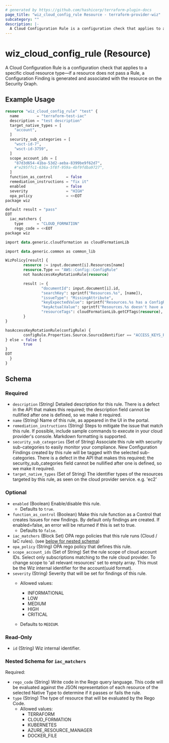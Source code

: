 ```yaml
---
# generated by https://github.com/hashicorp/terraform-plugin-docs
page_title: "wiz_cloud_config_rule Resource - terraform-provider-wiz"
subcategory: ""
description: |-
  A Cloud Configuration Rule is a configuration check that applies to a specific cloud resource type—if a resource does not pass a Rule, a Configuration Finding is generated and associated with the resource on the Security Graph.
---
```


# wiz_cloud_config_rule (Resource)

A Cloud Configuration Rule is a configuration check that applies to a specific cloud resource type—if a resource does not pass a Rule, a Configuration Finding is generated and associated with the resource on the Security Graph.

## Example Usage

```terraform
resource "wiz_cloud_config_rule" "test" {
  name        = "terraform-test-iac"
  description = "test description"
  target_native_types = [
    "account",
  ]
  security_sub_categories = [
    "wsct-id-7",
    "wsct-id-3759",
  ]
  scope_account_ids = [
    "87d3d654-41ba-53d2-aeba-8399be9f62d7",
    #"e295ffc1-636a-5f8f-959a-4bf9fdba9727",
  ]
  function_as_control      = false
  remediation_instructions = "fix it"
  enabled                  = false
  severity                 = "HIGH"
  opa_policy               = <<EOT
package wiz

default result = "pass"
EOT
  iac_matchers {
    type      = "CLOUD_FORMATION"
    rego_code = <<EOT
package wiz

import data.generic.cloudformation as cloudFormationLib

import data.generic.common as common_lib

WizPolicy[result] {
        resource := input.document[i].Resources[name]
        resource.Type == "AWS::Config::ConfigRule"
        not hasAccessKeyRotationRule(resource)

        result := {
                "documentId": input.document[i].id,
                "searchKey": sprintf("Resources.%s", [name]),
                "issueType": "MissingAttribute",
                "keyExpectedValue": sprintf("Resources.%s has a ConfigRule defining rotation period on AccessKeys.", [name]),
                "keyActualValue": sprintf("Resources.%s doesn't have a ConfigRule defining rotation period on AccessKeys.", [name]),
                "resourceTags": cloudFormationLib.getCFTags(resource),
        }
}

hasAccessKeyRotationRule(configRule) {
        configRule.Properties.Source.SourceIdentifier == "ACCESS_KEYS_ROTATED"
} else = false {
        true
}
EOT
  }
}
```

<!-- schema generated by tfplugindocs -->
## Schema

### Required

- `description` (String) Detailed description for this rule. There is a defect in the API that makes this required; the description field cannot be nullified after one is defined, so we make it required.
- `name` (String) Name of this rule, as appeared in the UI in the portal.
- `remediation_instructions` (String) Steps to mitigate the issue that match this rule. If possible, include sample commands to execute in your cloud provider's console. Markdown formatting is supported.
- `security_sub_categories` (Set of String) Associate this rule with security sub-categories to easily monitor your compliance. New Configuration Findings created by this rule will be tagged with the selected sub-categories. There is a defect in the API that makes this required; the security_sub_categories field cannot be nullified after one is defined, so we make it required.
- `target_native_types` (Set of String) The identifier types of the resources targeted by this rule, as seen on the cloud provider service. e.g. 'ec2'

### Optional

- `enabled` (Boolean) Enable/disable this rule.
    - Defaults to `true`.
- `function_as_control` (Boolean) Make this rule function as a Control that creates Issues for new findings. By default only findings are created. If enabled=false, an error will be returned if this is set to true.
    - Defaults to `false`.
- `iac_matchers` (Block Set) OPA rego policies that this rule runs (Cloud / IaC rules). (see [below for nested schema](#nestedblock--iac_matchers))
- `opa_policy` (String) OPA rego policy that defines this rule.
- `scope_account_ids` (Set of String) Set the rule scope of cloud account IDs. Select only subscriptions matching to the rule cloud provider. To change scope to 'all relevant resources' set to empty array. This must be the Wiz internal identifier for the account(uuid format).
- `severity` (String) Severity that will be set for findings of this rule.
    - Allowed values: 
        - INFORMATIONAL
        - LOW
        - MEDIUM
        - HIGH
        - CRITICAL

    - Defaults to `MEDIUM`.

### Read-Only

- `id` (String) Wiz internal identifier.

<a id="nestedblock--iac_matchers"></a>
### Nested Schema for `iac_matchers`

Required:

- `rego_code` (String) Write code in the Rego query language. This code will be evaluated against the JSON representation of each resource of the selected Native Type to determine if it passes or fails the rule.
- `type` (String) The type of resource that will be evaluated by the Rego Code.
    - Allowed values: 
        - TERRAFORM
        - CLOUD_FORMATION
        - KUBERNETES
        - AZURE_RESOURCE_MANAGER
        - DOCKER_FILE


